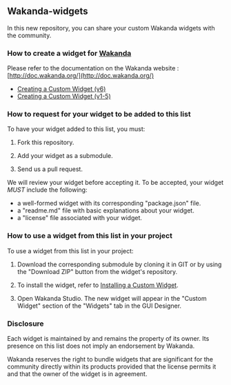 ## Wakanda-widgets

In this new repository, you can share your custom Wakanda widgets with the community.

### How to create a widget for [Wakanda](http://wakanda.org)

Please refer to the documentation on the Wakanda website : [http://doc.wakanda.org/](http://doc.wakanda.org/)

* [Creating a Custom Widget (v6)](http://doc.wakanda.org/Wakanda0.DevBranch/help/Title/en/page3849.html)
* [Creating a Custom Widget (v1-5)](http://doc.wakanda.org/WakandaStudio0/help/Title/en/page2040.html)

### How to request for your widget to  be added to this list
To have your widget added to this list, you must:

1. Fork this repository.

2. Add your widget as a submodule.

3. Send us a pull request.

We will review your widget before accepting it. To be accepted, your widget *MUST* include the following:

* a well-formed widget with its corresponding "package.json" file.
* a "readme.md" file with basic explanations about your widget.
* a "license" file associated with your widget.

### How to use a widget from this list in your project
To use a widget from this list in your project:

1. Download the corresponding submodule by cloning it in GIT or by using the "Download ZIP" button from the widget's repository.

2. To install the widget, refer to [Installing a Custom Widget](http://doc.wakanda.org/WakandaStudio0/help/Title/en/page3869.html#1027761).

3. Open Wakanda Studio.
The new widget will appear in the "Custom Widget" section of the "Widgets" tab in the GUI Designer.


### Disclosure
Each widget is maintained by and remains the property of its owner. Its presence on this list does not imply an endorsement by Wakanda.

Wakanda reserves the right to bundle widgets that are significant for the community directly within its products provided that the license permits it and that the owner of the widget is in agreement.
